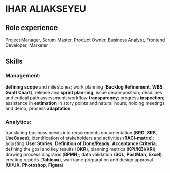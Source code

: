 # IHAR ALIAKSEYEU

## Role experience

Project Manager, Scrum Master, Product Owner, Business Analyst, Frontend Developer, Marketer

## Skills

### Management:

**defining scope** and milestones; work planning (**Backlog Refinement**, **WBS**, **Gantt Chart**); release and **sprint planning**; issue decomposition; deadlines and critical path assessment; workflow **transparency**; progress **inspection**; assistance in **estimation** in story points and natural hours; holding meetings and demo; process **adaptation**.

### Analytics:

translating business needs into requirements documentation (**BRD**, **SRS**, **UseCases**); identification of stakeholders and activities (**RACI-matrix**); adjusting **User Stories**, **Definition of Done/Ready**, **Acceptance Criteria**; defining the goal and key results (**OKR**), planning metrics (**KPI/KBI/KRI**); drawing process diagrams (**BPMN**); data validation (**SQL**, **PostMan**, **Excel**), creating reports (**Tableau**), warframe preparation and design approval (**UI/UX**, **Photoshop**, **Figma**)

